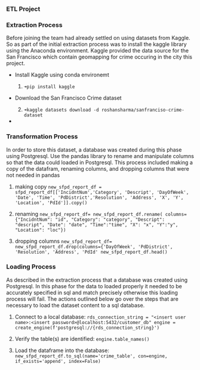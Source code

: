 ### ETL Project



### Extraction Process

Before joining the team had already settled on using datasets from Kaggle. So as part of the initial extraction process was to install the kaggle library using the Anaconda environment. Kaggle provided the data source for the San Francisco which contain geomapping for crime occuring in the city this project.

- Install Kaggle using conda environemt
   1. `➜pip install kaggle`

- Download the San Francisco Crime dataset

    2. `➜kaggle datasets download -d roshansharma/sanfranciso-crime-dataset`
-

### Transformation Process

In order to store this dataset, a database was created during this phase using Postgresql. Use the pandas library to rename and manipulate columns so that the data could loaded in Postgresql.
This process included making a copy of the datafram, renaming columns, and dropping columns that were not needed in pandas

1. making copy
 ```new_sfpd_report_df = sfpd_report_df[['IncidntNum','Category', 'Descript', 'DayOfWeek', 'Date', 'Time', 'PdDistrict','Resolution', 'Address', 'X', 'Y', 'Location', 'PdId']].copy()```

2. renaming ```new_sfpd_report_df= new_sfpd_report_df.rename(
    columns={"IncidntNum": "id", "Category": "category", "Descript": "descript", "Date": "date", "Time":"time", "X": "x", "Y":"y", "Location": "loc"})```

3. dropping columns   ```new_sfpd_report_df= new_sfpd_report_df.drop(columns={'DayOfWeek', 'PdDistrict', 'Resolution', 'Address', 'PdId' new_sfpd_report_df.head()```

### Loading Process

As described in the extraction process that a database was created using Postgresql. In this phase for the data to loaded properly it needed to be accurately specified in sql and match precisely otherwise this loading process will fail. The actions outlined below go over the steps that are necessary to load the dataset content to a sql database.

1. Connect to a local database: ```rds_connection_string = "<insert user name>:<insert password>@localhost:5432/customer_db"
engine = create_engine(f'postgresql://{rds_connection_string}')```

2. Verify the table(s) are identified: ```engine.table_names()```

3. Load the dataframe into the database: ```new_sfpd_report_df.to_sql(name='crime_table', con=engine, if_exists='append', index=False)```

